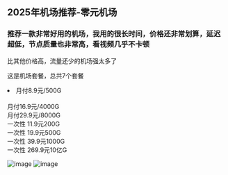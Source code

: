 ## **2025年机场推荐**-零元机场

<h3>推荐一款非常好用的机场，我用的很长时间，价格还非常划算，延迟超低，节点质量也非常高，看视频几乎不卡顿</h3>
比其他价格高，流量还少的机场强太多了

这是机场套餐，总共7个套餐<br>
<li>月付8.9元/500G</li><br>
月付16.9元/4000G<br>
月付29.9元/8000G<br>
一次性 11.9元200G<br>
一次性 19.9元500G<br>
一次性 39.9元1000G<br>
一次性 269.9元10亿G<br>

![image](https://img.xxxh.de/1749117572577.png)
![image](https://img.xxxh.de/1749117780615.png)
